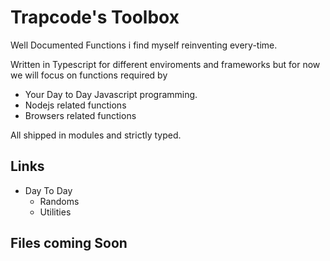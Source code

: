 # Trapcode's Toolbox
Well Documented  Functions i find myself reinventing every-time.

Written in Typescript for different enviroments and frameworks but for now we will focus on functions required by

- Your Day to Day Javascript programming.
- Nodejs related functions
- Browsers related functions

All shipped in modules and strictly typed.


## Links
- Day To Day
  - Randoms
  - Utilities


## Files coming Soon
